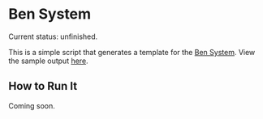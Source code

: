 # Ben System

Current status: unfinished.

This is a simple script that generates a template for the [Ben System](http://mt.artofmemory.com/wiki/Ben_System). View the sample output [here](http://mt.artofmemory.com/3.1415926/ben_system.php).

## How to Run It

Coming soon.
